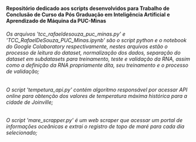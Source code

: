 #### Repositório dedicado aos scripts desenvolvidos para Trabalho de Conclusão de Curso da Pós Graduação em Inteligência Artificial e Aprendizado de Máquina da PUC-Minas

###### Os arquivos 'tcc_rafaeldesouza_puc_minas.py' e 'TCC_RafaelDeSouza_PUC_Minas.ipynb' são o script python e o notebook do Google Colaboratory respectivamente, nestes arquivos estão o processo de leitura do dataset, normalização dos dados, separação do dataset em subdatasets para treinamento, teste e validação da RNA, assim como a definição da RNA propriamente dita, seu treinamento e o processo de validação;

###### O script 'tempetura_api.py' contém algoritmo responsável por acessar API online para obtenção dos valores de temperatura máxima histórica para a cidade de Joinville;

###### O script 'mare_scrapper.py' é um web scraper que acessar um portal de informações oceânicas e extrai o registro de topo de maré para cada dia selecionado;
